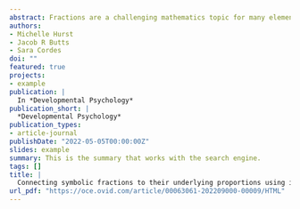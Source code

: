 ```yaml
---
abstract: Fractions are a challenging mathematics topic for many elementary and middle school students, and even for adults. However, a growing body of developmental research suggests that young children can reason about visually presented proportions, well before fraction instruction, providing insight into how fractions might be introduced to improve learning. We designed a card game to teach first and second grade children ( N = 195, including a racially and economically diverse sample from the United States) about fractions in one of three ways. In the Actively Divided condition we iteratively divided an area model into equal-sized units, in the Predivided condition we used an area model with the end-state of the Actively Divided condition, and in the Nondivided condition we used a continuous representation of the fraction magnitude that was not divided into unit-sized parts. Children in the actively divided condition demonstrated larger improvements matching symbolic fractions and visual fractions (i.e., pie charts) than children in the other two conditions. Posthoc analyses of children’s gameplay revealed that the actively divided condition may have provided a more optimal level of difficulty for young children than the predivided condition, which was particularly difficult, and the nondivided condition, which was trivially easy. These differences in gameplay performance provide insights into possible mechanisms for our results. We discuss open research questions highlighted by this work and implications of these findings for both the development of proportional reasoning and fraction learning.
authors:
- Michelle Hurst
- Jacob R Butts
- Sara Cordes
doi: ""
featured: true
projects:
- example
publication: |
  In *Developmental Psychology*
publication_short: |
  *Developmental Psychology*
publication_types: 
- article-journal
publishDate: "2022-05-05T00:00:00Z"
slides: example
summary: This is the summary that works with the search engine.
tags: []
title: |
  Connecting symbolic fractions to their underlying proportions using iterative partitioning
url_pdf: "https://oce.ovid.com/article/00063061-202209000-00009/HTML"
---
```

